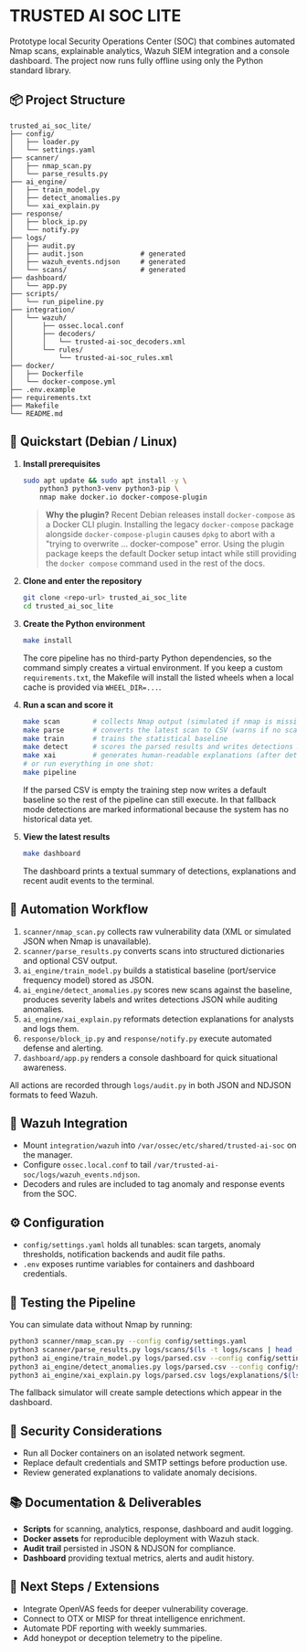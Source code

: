 # TRUSTED AI SOC LITE

Prototype local Security Operations Center (SOC) that combines automated Nmap scans, explainable analytics, Wazuh SIEM integration and a console dashboard. The project now runs fully offline using only the Python standard library.

## 📦 Project Structure

```
trusted_ai_soc_lite/
├── config/
│   ├── loader.py
│   └── settings.yaml
├── scanner/
│   ├── nmap_scan.py
│   └── parse_results.py
├── ai_engine/
│   ├── train_model.py
│   ├── detect_anomalies.py
│   └── xai_explain.py
├── response/
│   ├── block_ip.py
│   └── notify.py
├── logs/
│   ├── audit.py
│   ├── audit.json              # generated
│   ├── wazuh_events.ndjson     # generated
│   └── scans/                  # generated
├── dashboard/
│   └── app.py
├── scripts/
│   └── run_pipeline.py
├── integration/
│   └── wazuh/
│       ├── ossec.local.conf
│       ├── decoders/
│       │   └── trusted-ai-soc_decoders.xml
│       └── rules/
│           └── trusted-ai-soc_rules.xml
├── docker/
│   ├── Dockerfile
│   └── docker-compose.yml
├── .env.example
├── requirements.txt
├── Makefile
└── README.md
```

## 🚀 Quickstart (Debian / Linux)

1. **Install prerequisites**

   ```bash
   sudo apt update && sudo apt install -y \
       python3 python3-venv python3-pip \
       nmap make docker.io docker-compose-plugin
   ```

   > **Why the plugin?**
   > Recent Debian releases install `docker-compose` as a Docker CLI plugin. Installing
   > the legacy `docker-compose` package alongside `docker-compose-plugin` causes `dpkg`
   > to abort with a "trying to overwrite ... docker-compose" error. Using the plugin
   > package keeps the default Docker setup intact while still providing the
   > `docker compose` command used in the rest of the docs.

2. **Clone and enter the repository**

   ```bash
   git clone <repo-url> trusted_ai_soc_lite
   cd trusted_ai_soc_lite
   ```

3. **Create the Python environment**

   ```bash
   make install
   ```

   The core pipeline has no third-party Python dependencies, so the command simply creates a virtual environment. If you keep a custom `requirements.txt`, the Makefile will install the listed wheels when a local cache is provided via `WHEEL_DIR=...`.

4. **Run a scan and score it**

   ```bash
   make scan        # collects Nmap output (simulated if nmap is missing)
   make parse       # converts the latest scan to CSV (warns if no scans exist)
   make train       # trains the statistical baseline
   make detect      # scores the parsed results and writes detections JSON
   make xai         # generates human-readable explanations (after detections)
   # or run everything in one shot:
   make pipeline
   ```

   If the parsed CSV is empty the training step now writes a default baseline
   so the rest of the pipeline can still execute. In that fallback mode
   detections are marked informational because the system has no historical
   data yet.

5. **View the latest results**

   ```bash
   make dashboard
   ```

   The dashboard prints a textual summary of detections, explanations and recent audit events to the terminal.

## 🔄 Automation Workflow

1. `scanner/nmap_scan.py` collects raw vulnerability data (XML or simulated JSON when Nmap is unavailable).
2. `scanner/parse_results.py` converts scans into structured dictionaries and optional CSV output.
3. `ai_engine/train_model.py` builds a statistical baseline (port/service frequency model) stored as JSON.
4. `ai_engine/detect_anomalies.py` scores new scans against the baseline, produces severity labels and writes detections JSON while auditing anomalies.
5. `ai_engine/xai_explain.py` reformats detection explanations for analysts and logs them.
6. `response/block_ip.py` and `response/notify.py` execute automated defense and alerting.
7. `dashboard/app.py` renders a console dashboard for quick situational awareness.

All actions are recorded through `logs/audit.py` in both JSON and NDJSON formats to feed Wazuh.

## 📑 Wazuh Integration

- Mount `integration/wazuh` into `/var/ossec/etc/shared/trusted-ai-soc` on the manager.
- Configure `ossec.local.conf` to tail `/var/trusted-ai-soc/logs/wazuh_events.ndjson`.
- Decoders and rules are included to tag anomaly and response events from the SOC.

## ⚙️ Configuration

- `config/settings.yaml` holds all tunables: scan targets, anomaly thresholds, notification backends and audit file paths.
- `.env` exposes runtime variables for containers and dashboard credentials.

## 🧪 Testing the Pipeline

You can simulate data without Nmap by running:

```bash
python3 scanner/nmap_scan.py --config config/settings.yaml
python3 scanner/parse_results.py logs/scans/$(ls -t logs/scans | head -n1) --output logs/parsed.csv
python3 ai_engine/train_model.py logs/parsed.csv --config config/settings.yaml
python3 ai_engine/detect_anomalies.py logs/parsed.csv --config config/settings.yaml
python3 ai_engine/xai_explain.py logs/parsed.csv logs/explanations/$(ls -t logs/explanations/detections_*.json | head -n1) --config config/settings.yaml
```

The fallback simulator will create sample detections which appear in the dashboard.

## 🔐 Security Considerations

- Run all Docker containers on an isolated network segment.
- Replace default credentials and SMTP settings before production use.
- Review generated explanations to validate anomaly decisions.

## 📚 Documentation & Deliverables

- **Scripts** for scanning, analytics, response, dashboard and audit logging.
- **Docker assets** for reproducible deployment with Wazuh stack.
- **Audit trail** persisted in JSON & NDJSON for compliance.
- **Dashboard** providing textual metrics, alerts and audit history.

## 🧭 Next Steps / Extensions

- Integrate OpenVAS feeds for deeper vulnerability coverage.
- Connect to OTX or MISP for threat intelligence enrichment.
- Automate PDF reporting with weekly summaries.
- Add honeypot or deception telemetry to the pipeline.
